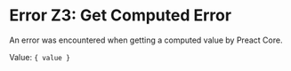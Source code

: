 # Error Z3: Get Computed Error

An error was encountered when getting a computed value by Preact Core.

Value: `{ value }`
